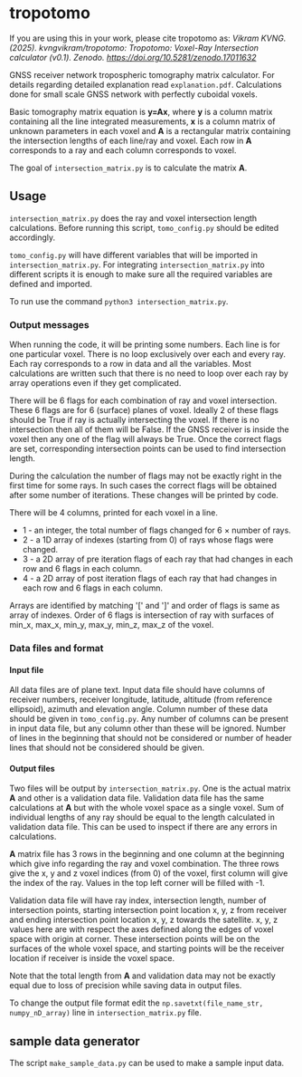 # tropotomo

If you are using this in your work, please cite tropotomo as:
*Vikram KVNG. (2025). kvngvikram/tropotomo: Tropotomo: Voxel-Ray Intersection calculator (v0.1). Zenodo. https://doi.org/10.5281/zenodo.17011632*

GNSS receiver network tropospheric tomography matrix calculator. For details regarding detailed explanation read `explanation.pdf`. Calculations done for small scale GNSS network with perfectly cuboidal voxels.

Basic tomography matrix equation is **y=Ax**, where **y** is a column matrix containing all the line integrated measurements, **x** is a column matrix of unknown parameters in each voxel and **A** is a rectangular matrix containing the intersection lengths of each line/ray and voxel. Each row in **A** corresponds to a ray and each column corresponds to voxel.

The goal of `intersection_matrix.py` is to calculate the matrix **A**.

## Usage

`intersection_matrix.py` does the ray and voxel intersection length calculations. Before running this script, `tomo_config.py` should be edited accordingly.

`tomo_config.py` will have different variables that will be imported in `intersection_matrix.py`. For integrating `intersection_matrix.py` into different scripts it is enough to make sure all the required variables are defined and imported.

To run use the command `python3 intersection_matrix.py`.

### Output messages

When running the code, it will be printing some numbers. Each line is for one particular voxel. There is no loop exclusively over each and every ray. Each ray corresponds to a row in data and all the variables. Most calculations are written such that there is no need to loop over each ray by array operations even if they get complicated.

There will be 6 flags for each combination of ray and voxel intersection. These 6 flags are for 6 (surface) planes of voxel. Ideally 2 of these flags should be True if ray is actually intersecting the voxel. If there is no intersection then all of them will be False. If the GNSS receiver is inside the voxel then any one of the flag will always be True. Once the correct flags are set, corresponding intersection points can be used to find intersection length.

During the calculation the number of flags may not be exactly right in the first time for some rays. In such cases the correct flags will be obtained after some number of iterations. These changes will be printed by code.

There will be 4 columns, printed for each voxel in a line.
* 1 - an integer, the total number of flags changed for 6 × number of rays.
* 2 - a 1D array of indexes (starting from 0) of rays whose flags were changed.
* 3 - a 2D array of pre iteration flags of each ray that had changes in each row and 6 flags in each column.
* 4 - a 2D array of post iteration flags of each ray that had changes in each row and 6 flags in each column.

Arrays are identified by matching '[' and ']' and order of flags is same as array of indexes.
Order of 6 flags is intersection of ray with surfaces of min\_x, max\_x, min\_y, max\_y, min\_z, max\_z of the voxel.

### Data files and format

#### Input file

All data files are of plane text. Input data file should have columns of receiver numbers, receiver longitude, latitude, altitude (from reference ellipsoid), azimuth and elevation angle. Column number of these data should be given in `tomo_config.py`. Any number of columns can be present in input data file, but any column other than these will be ignored. Number of lines in the beginning that should not be considered or number of header lines that should not be considered should be given.

#### Output files

Two files will be output by `intersection_matrix.py`. One is the actual matrix **A** and other is a validation data file. Validation data file has the same calculations at **A** but with the whole voxel space as a single voxel. Sum of individual lengths of any ray should be equal to the length calculated in validation data file. This can be used to inspect if there are any errors in calculations.

**A** matrix file has 3 rows in the beginning and one column at the beginning which give info regarding the ray and voxel combination. The three rows give the x, y and z voxel indices (from 0) of the voxel, first column will give the index of the ray. Values in the top left corner will be filled with -1.

Validation data file will have ray index, intersection length, number of intersection points, starting intersection point location x, y, z from receiver and ending intersection point location x, y, z towards the satellite. x, y, z values here are with respect the axes defined along the edges of voxel space with origin at corner. These intersection points will be on the surfaces of the whole voxel space, and starting points will be the receiver location if receiver is inside the voxel space.

Note that the total length from **A** and validation data may not be exactly equal due to loss of precision while saving data in output files.

To change the output file format edit the `np.savetxt(file_name_str, numpy_nD_array)` line in `intersection_matrix.py` file.

## sample data generator
The script `make_sample_data.py` can be used to make a sample input data.
